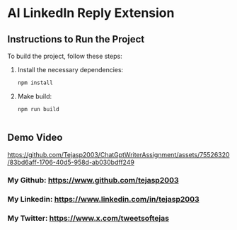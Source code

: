 # AI LinkedIn Reply Extension



## Instructions to Run the Project

To build the project, follow these steps:

1. Install the necessary dependencies:
   ```sh
   npm install
2. Make build:
   ```sh
   npm run build



## Demo Video
https://github.com/Tejasp2003/ChatGptWriterAssignment/assets/75526320/83bd6aff-1706-40d5-958d-ab030bdff249

### My Github: https://www.github.com/tejasp2003
### My Linkedin: https://www.linkedin.com/in/tejasp2003
### My Twitter: https://www.x.com/tweetsoftejas
